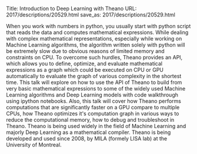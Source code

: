 Title: Introduction to Deep Learning with Theano
URL: 2017/descriptions/20529.html
save_as: 2017/descriptions/20529.html



When you work with numbers in python, you usually start with python script that reads the data and computes mathematical expressions. While dealing with complex mathematical representations, especially while working on Machine Learning algorithms, the algorithm written solely with python will be extremely slow due to obvious reasons of limited memory and constraints on CPU. 
To overcome such hurdles, Theano provides an API, which allows you to define, optimize, and evaluate mathematical expressions as a graph which could be executed on CPU or GPU automatically to evaluate the graph of various complexity in the shortest time. 
This talk will explore on how to use the API of Theano to build from very basic mathematical expressions to some of the widely used Machine Learning algorithms and Deep Learning models with code walkthrough using ipython notebooks. Also, this talk will cover how Theano performs computations that are significantly faster on a GPU compare to multiple CPUs, how Theano optimizes it's computation graph in various ways to reduce the computational memory, how to debug and troubleshoot in Theano.
Theano is being used widely in the field of Machine Learning and majorly Deep Learning as a mathematical compiler. Theano is being developed and used since 2008, by MILA (formely LISA lab) at the University of Montreal.